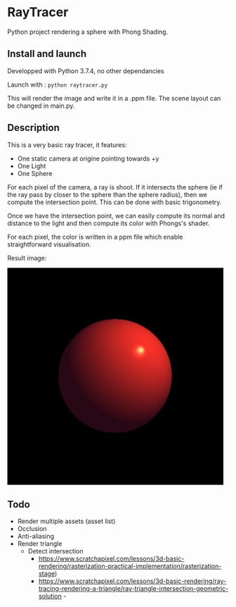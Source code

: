 # RayTracer

Python project rendering a sphere with Phong Shading.

## Install and launch

Developped with Python 3.7.4, no other dependancies

Launch with :
`python raytracer.py`

This will render the image and write it in a .ppm file. The scene layout can be changed in main.py.

## Description

This is a very basic ray tracer, it features:
- One static camera at origine pointing towards +y
- One Light
- One Sphere

For each pixel of the camera, a ray is shoot. If it intersects the sphere (ie if the ray pass by closer to the sphere than the sphere radius), then we compute the intersection point. This can be done with basic trigonometry.

Once we have the intersection point, we can easily compute its normal and distance to the light and then compute its color with Phongs's shader.

For each pixel, the color is written in a ppm file which enable straightforward visualisation.

Result image:

![rendered_picture.png](rendered_picture.png)

## Todo

- Render multiple assets (asset list)
- Occlusion
- Anti-aliasing
- Render triangle 
    - Detect intersection 
        - https://www.scratchapixel.com/lessons/3d-basic-rendering/rasterization-practical-implementation/rasterization-stage)
        -  https://www.scratchapixel.com/lessons/3d-basic-rendering/ray-tracing-rendering-a-triangle/ray-triangle-intersection-geometric-solution       -
